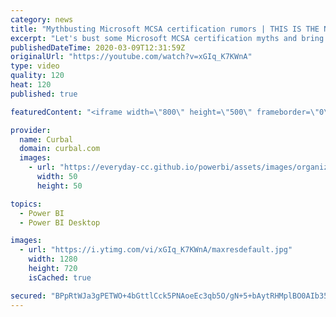 ```yaml
---
category: news
title: "Mythbusting Microsoft MCSA certification rumors | THIS IS THE NEW PATH FORWARD"
excerpt: "Let's bust some Microsoft MCSA certification myths and bring some clarity!!  Link ot the certification pages: https://docs.microsoft.com/en-us/learn/certifications/browse/ Link to DA-100 equivalent of 70-778 exam: https://docs.microsoft.com/en-us/learn/certifications/exams/da-100 Link to New Power BI"
publishedDateTime: 2020-03-09T12:31:59Z
originalUrl: "https://youtube.com/watch?v=xGIq_K7KWnA"
type: video
quality: 120
heat: 120
published: true

featuredContent: "<iframe width=\"800\" height=\"500\" frameborder=\"0\" src=\"https://www.youtube.com/embed/xGIq_K7KWnA\" allow=\"accelerometer; autoplay; encrypted-media; gyroscope; picture-in-picture\" allowfullscreen></iframe>"

provider:
  name: Curbal
  domain: curbal.com
  images:
    - url: "https://everyday-cc.github.io/powerbi/assets/images/organizations/curbal.com-50x50.jpg"
      width: 50
      height: 50

topics:
  - Power BI
  - Power BI Desktop

images:
  - url: "https://i.ytimg.com/vi/xGIq_K7KWnA/maxresdefault.jpg"
    width: 1280
    height: 720
    isCached: true

secured: "BPpRtWJa3gPETWO+4bGttlCck5PNAoeEc3qb5O/gN+5+bAytRHMplBO0AIb35L416+PlzUu19ObDzwNIOiXfNbFKXVapj8H38w/z2Hz/lBdVbmdYwPWUHTUqA6ugL+C+ORE/bvc9fCTTnWKbD06hbMVQXwuXVsMK8JtL0qLbYfmNfFkbI9c1r/nIL9XE6qkDmShi6lcj4NITaHotZhTwHAUBcyhYVKwD3cykk3fUzu/WbTg5fld16W6GZAKOiHR0vhZoTVfelb9FnkCDmgPbGY8m111yQXhpuKQdEVCfw947ESYzH+0uJMEGw+Z5eY0CuUe1aO9jpMQM9yxpw/NO+1WVxjqux9fOV9m3WsInIvdEhjX8W2ni+MzUnUVEfy8iTxqU06X52hFA0TQddKlp7BAW47rLm2Hhwti6p/b83T+f8PdgfDdWdw6aOqqorUnh;HMVX7ieXXscb6IDWm4+aug=="
---
```


